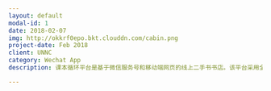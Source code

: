 ```yaml
---
layout: default
modal-id: 1
date: 2018-02-07
img: http://okkrf0epo.bkt.clouddn.com/cabin.png
project-date: Feb 2018
client: UNNC
category: Wechat App
description: 课本循环平台是基于微信服务号和移动端网页的线上二手书书店。该平台采用全新的二手交易模式，用户可以通过该平台将使用过的课本卖给我们，也可以在线选购下一年所需的课本。同时平台提供上门取书和送书服务，从而实现了校内课本的循环。<p>1.0版本的前后台产品原型已经设计完成，但项目仍在开发中，计划在9.25开学第一周上线</p>

---
```

